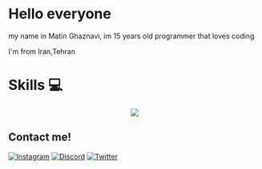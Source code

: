 # Hello everyone
my name in Matin Ghaznavi, im 15 years old programmer that loves coding 

I'm from Iran,Tehran


# Skills 💻 
<p align="center">
  <img src="https://skillicons.dev/icons?i=js,html,css,nodejs,react,figma,c,cpp,cs,python,sqlite,django,md,linux,unity,ps,pr,ae,wordpress&perline=5"() />
</p>

## Contact me!
[![Instagram](https://skillicons.dev/icons?i=instagram)](https://www.instagram.com/nothillscape/)
[![Discord](https://skillicons.dev/icons?i=discord)]([https://www.instagram.com/nothillscape](https://discord.com/channels/@me/1202253073368485940)/)
[![Twitter](https://skillicons.dev/icons?i=twitter)](https://www.twitter.com/nothillscape/)
